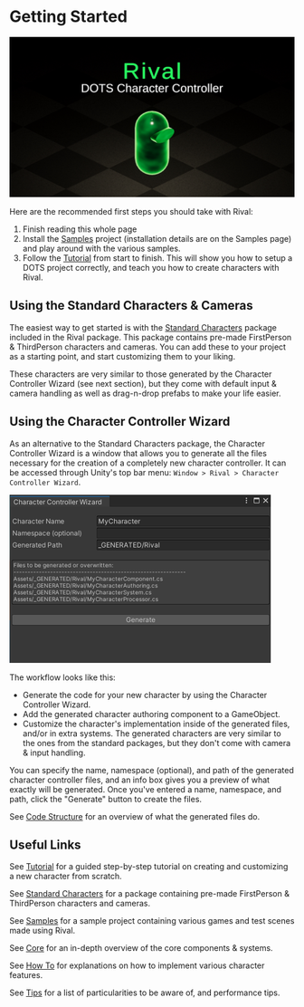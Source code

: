# Getting Started

![](./Images/logo.png)

Here are the recommended first steps you should take with Rival:
1. Finish reading this whole page
1. Install the [Samples](./samples.md) project (installation details are on the Samples page) and play around with the various samples.
1. Follow the [Tutorial](./tutorial.md) from start to finish. This will show you how to setup a DOTS project correctly, and teach you how to create characters with Rival.


## Using the Standard Characters & Cameras

The easiest way to get started is with the [Standard Characters](./standard-characters.md) package included in the Rival package. This package contains pre-made FirstPerson & ThirdPerson characters and cameras. You can add these to your project as a starting point, and start customizing them to your liking.

These characters are very similar to those generated by the Character Controller Wizard (see next section), but they come with default input & camera handling as well as drag-n-drop prefabs to make your life easier.


## Using the Character Controller Wizard

As an alternative to the Standard Characters package, the Character Controller Wizard is a window that allows you to generate all the files necessary for the creation of a completely new character controller. It can be accessed through Unity's top bar menu: `Window > Rival > Character Controller Wizard`. 

![](./Images/character_wizard.png)

The workflow looks like this:
- Generate the code for your new character by using the Character Controller Wizard. 
- Add the generated character authoring component to a GameObject.
- Customize the character's implementation inside of the generated files, and/or in extra systems. The generated characters are very similar to the ones from the standard packages, but they don't come with camera & input handling.

You can specify the name, namespace (optional), and path of the generated character controller files, and an info box gives you a preview of what exactly will be generated. Once you've entered a name, namespace, and path, click the "Generate" button to create the files.

See [Code Structure](./Core/code-structure.md) for an overview of what the generated files do.


## Useful Links

See [Tutorial](./tutorial.md) for a guided step-by-step tutorial on creating and customizing a new character from scratch.

See [Standard Characters](./standard-characters.md) for a package containing pre-made FirstPerson & ThirdPerson characters and cameras.

See [Samples](./samples.md) for a sample project containing various games and test scenes made using Rival.

See [Core](./core.md) for an in-depth overview of the core components & systems. 

See [How To](./how-to.md) for explanations on how to implement various character features.

See [Tips](./tips.md) for a list of particularities to be aware of, and performance tips.
